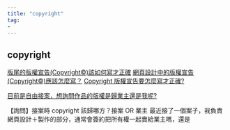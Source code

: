 ```yaml
---
title: "copyright"
tag: 
- 
---
```


##  copyright
[版尾的版權宣告(Copyright©)該如何寫才正確](https://www.minwt.com/webdesign-dev/html/18311.html)
[網頁設計中的版權宣告(Copyright©)應該怎麼寫？](https://www.cadiis.com.tw/blog/how-to-write-copyright)
[Copyright 版權宣告要怎麼寫才正確?](https://bpmkt.com.tw/blogmark/copyright-%E7%89%88%E6%AC%8A%E5%AE%A3%E5%91%8A%E8%A6%81%E6%80%8E%E9%BA%BC%E5%AF%AB%E6%89%8D%E6%AD%A3%E7%A2%BA/)


[目前是自由接案，想詢問作品的版權是歸業主還是我呢?](https://giver.104.com.tw/question/ff3eca2d-42da-4c61-bd92-0793ac3e0360)

【詢問】接案時 copyright 該歸哪方？接案 OR 業主
最近接了一個案子，我負責網頁設計＋製作的部分，通常會簽約把所有權一起賣給業主嗎，還是